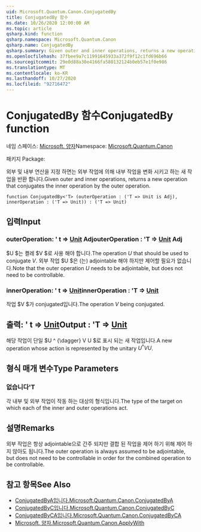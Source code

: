```yaml
---
uid: Microsoft.Quantum.Canon.ConjugatedBy
title: ConjugatedBy 함수
ms.date: 10/26/2020 12:00:00 AM
ms.topic: article
qsharp.kind: function
qsharp.namespace: Microsoft.Quantum.Canon
qsharp.name: ConjugatedBy
qsharp.summary: Given outer and inner operations, returns a new operation that conjugates the inner operation by the outer operation.
ms.openlocfilehash: 37fbee9a7c11991645933a372f9f12c1fd696b66
ms.sourcegitcommit: 29e0d88a30e4166fa580132124b0eb57e1f0e986
ms.translationtype: MT
ms.contentlocale: ko-KR
ms.lasthandoff: 10/27/2020
ms.locfileid: "92716472"
---
```

# <a name="conjugatedby-function"></a><span data-ttu-id="9d94f-102">ConjugatedBy 함수</span><span class="sxs-lookup"><span data-stu-id="9d94f-102">ConjugatedBy function</span></span>

<span data-ttu-id="9d94f-103">네임 스페이스: [Microsoft. 양자](xref:Microsoft.Quantum.Canon)</span><span class="sxs-lookup"><span data-stu-id="9d94f-103">Namespace: [Microsoft.Quantum.Canon](xref:Microsoft.Quantum.Canon)</span></span>

<span data-ttu-id="9d94f-104">패키지 [](https://nuget.org/packages/)</span><span class="sxs-lookup"><span data-stu-id="9d94f-104">Package: [](https://nuget.org/packages/)</span></span>


<span data-ttu-id="9d94f-105">외부 및 내부 연산을 지정 하면는 외부 작업에 의해 내부 작업을 변화 시키고 하는 새 작업을 반환 합니다.</span><span class="sxs-lookup"><span data-stu-id="9d94f-105">Given outer and inner operations, returns a new operation that conjugates the inner operation by the outer operation.</span></span>

```qsharp
function ConjugatedBy<'T> (outerOperation : ('T => Unit is Adj), innerOperation : ('T => Unit)) : ('T => Unit)
```


## <a name="input"></a><span data-ttu-id="9d94f-106">입력</span><span class="sxs-lookup"><span data-stu-id="9d94f-106">Input</span></span>

### <a name="outeroperation--t--unit-adj"></a><span data-ttu-id="9d94f-107">outerOperation: ' t => [Unit](xref:microsoft.quantum.lang-ref.unit) Adj</span><span class="sxs-lookup"><span data-stu-id="9d94f-107">outerOperation : 'T => [Unit](xref:microsoft.quantum.lang-ref.unit) Adj</span></span>

<span data-ttu-id="9d94f-108">$U $는 켤레 $V $로 사용 해야 합니다.</span><span class="sxs-lookup"><span data-stu-id="9d94f-108">The operation $U$ that should be used to conjugate $V$.</span></span> <span data-ttu-id="9d94f-109">외부 작업 $U $은 (는) adjointable 해야 하지만 제어할 필요가 없습니다.</span><span class="sxs-lookup"><span data-stu-id="9d94f-109">Note that the outer operation $U$ needs to be adjointable, but does not need to be controllable.</span></span>


### <a name="inneroperation--t--unit"></a><span data-ttu-id="9d94f-110">innerOperation: ' t => [Unit](xref:microsoft.quantum.lang-ref.unit)</span><span class="sxs-lookup"><span data-stu-id="9d94f-110">innerOperation : 'T => [Unit](xref:microsoft.quantum.lang-ref.unit)</span></span> 

<span data-ttu-id="9d94f-111">작업 $V $가 conjugated입니다.</span><span class="sxs-lookup"><span data-stu-id="9d94f-111">The operation $V$ being conjugated.</span></span>



## <a name="output--t--unit"></a><span data-ttu-id="9d94f-112">출력: ' t => [Unit](xref:microsoft.quantum.lang-ref.unit)</span><span class="sxs-lookup"><span data-stu-id="9d94f-112">Output : 'T => [Unit](xref:microsoft.quantum.lang-ref.unit)</span></span> 

<span data-ttu-id="9d94f-113">해당 작업이 단일 $U ^ {\dagger} V U $로 표시 되는 새 작업입니다.</span><span class="sxs-lookup"><span data-stu-id="9d94f-113">A new operation whose action is represented by the unitary $U^{\dagger} V U$.</span></span>

## <a name="type-parameters"></a><span data-ttu-id="9d94f-114">형식 매개 변수</span><span class="sxs-lookup"><span data-stu-id="9d94f-114">Type Parameters</span></span>

### <a name="t"></a><span data-ttu-id="9d94f-115">없습니다</span><span class="sxs-lookup"><span data-stu-id="9d94f-115">'T</span></span>

<span data-ttu-id="9d94f-116">각 내부 및 외부 작업이 작동 하는 대상의 형식입니다.</span><span class="sxs-lookup"><span data-stu-id="9d94f-116">The type of the target on which each of the inner and outer operations act.</span></span>

## <a name="remarks"></a><span data-ttu-id="9d94f-117">설명</span><span class="sxs-lookup"><span data-stu-id="9d94f-117">Remarks</span></span>

<span data-ttu-id="9d94f-118">외부 작업은 항상 adjointable으로 간주 되지만 결합 된 작업을 제어 하기 위해 제어 하지 않아도 됩니다.</span><span class="sxs-lookup"><span data-stu-id="9d94f-118">The outer operation is always assumed to be adjointable, but does not need to be controllable in order for the combined operation to be controllable.</span></span>

## <a name="see-also"></a><span data-ttu-id="9d94f-119">참고 항목</span><span class="sxs-lookup"><span data-stu-id="9d94f-119">See Also</span></span>

- [<span data-ttu-id="9d94f-120">ConjugatedByA입니다.</span><span class="sxs-lookup"><span data-stu-id="9d94f-120">Microsoft.Quantum.Canon.ConjugatedByA</span></span>](xref:Microsoft.Quantum.Canon.ConjugatedByA)
- [<span data-ttu-id="9d94f-121">ConjugatedByC입니다.</span><span class="sxs-lookup"><span data-stu-id="9d94f-121">Microsoft.Quantum.Canon.ConjugatedByC</span></span>](xref:Microsoft.Quantum.Canon.ConjugatedByC)
- [<span data-ttu-id="9d94f-122">ConjugatedByCA입니다.</span><span class="sxs-lookup"><span data-stu-id="9d94f-122">Microsoft.Quantum.Canon.ConjugatedByCA</span></span>](xref:Microsoft.Quantum.Canon.ConjugatedByCA)
- [<span data-ttu-id="9d94f-123">Microsoft. 양자.</span><span class="sxs-lookup"><span data-stu-id="9d94f-123">Microsoft.Quantum.Canon.ApplyWith</span></span>](xref:Microsoft.Quantum.Canon.ApplyWith)